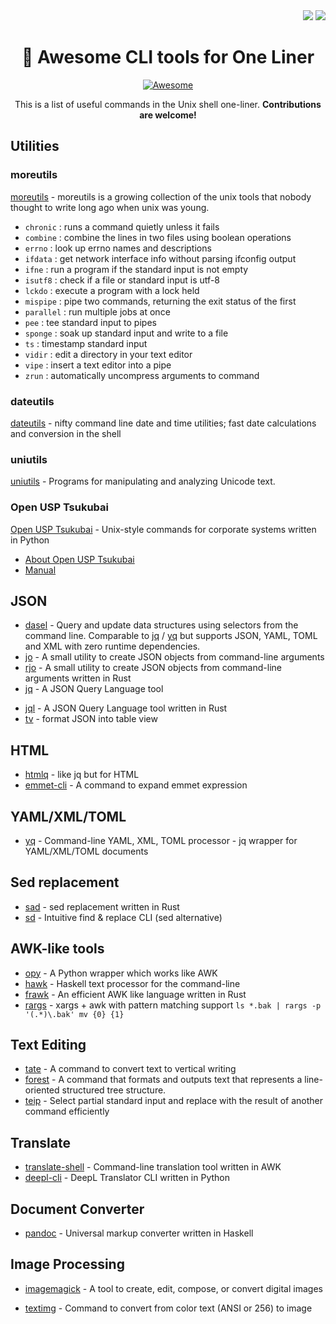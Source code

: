 <div align="right">  
  <img src="https://img.shields.io/static/v1?label=LICENSE&message=CC0&color=blue&style=flat-square"/>
  <img src="https://img.shields.io/static/v1?label=Contribution&message=Welcome!&color=orange&style=flat-square"/>
</div>

<div align="center">
  <h1> 🐚 Awesome CLI tools for One Liner </h1>
  
  [![Awesome](https://cdn.rawgit.com/sindresorhus/awesome/d7305f38d29fed78fa85652e3a63e154dd8e8829/media/badge.svg)](https://github.com/sindresorhus/awesome)
  
  This is a list of useful commands in the Unix shell one-liner. **Contributions are welcome!**
</div>



## Utilities

### moreutils

[moreutils](https://joeyh.name/code/moreutils/) - moreutils is a growing collection of the unix tools that nobody thought to write long ago when unix was young.

- `chronic` : runs a command quietly unless it fails
- `combine` : combine the lines in two files using boolean operations
- `errno` : look up errno names and descriptions
- `ifdata` : get network interface info without parsing ifconfig output
- `ifne` : run a program if the standard input is not empty
- `isutf8` : check if a file or standard input is utf-8
- `lckdo` : execute a program with a lock held
- `mispipe` : pipe two commands, returning the exit status of the first
- `parallel` : run multiple jobs at once
- `pee` : tee standard input to pipes
- `sponge` : soak up standard input and write to a file
- `ts` : timestamp standard input
- `vidir` : edit a directory in your text editor
- `vipe` : insert a text editor into a pipe
- `zrun` : automatically uncompress arguments to command

### dateutils

[dateutils](https://github.com/hroptatyr/dateutils) - nifty command line date and time utilities; fast date calculations and conversion in the shell

### uniutils

[uniutils](http://www.billposer.org/Software/unidesc.html) -  Programs for manipulating and analyzing Unicode text.

### Open USP Tsukubai

[Open USP Tsukubai](https://github.com/usp-engineers-community/Open-usp-Tukubai) - Unix-style commands for corporate systems written in Python
  - [About Open USP Tsukubai](https://uec.usp-lab.com/tukubai)
  - [Manual](https://uec.usp-lab.com/tukubai_man)

## JSON 

* [dasel](https://github.com/tomwright/dasel) - Query and update data structures using selectors from the command line. Comparable to [jq](https://github.com/stedolan/jq) / [yq](https://github.com/kislyuk/yq) but supports JSON, YAML, TOML and XML with zero runtime dependencies.
* [jo](https://github.com/jpmens/jo) - A small utility to create JSON objects from command-line arguments
* [rjo](https://github.com/dskkato/rjo) - A small utility to create JSON objects from command-line arguments written in Rust
* [jq](https://github.com/stedolan/jq) - A JSON Query Language tool

- [jql](https://github.com/yamafaktory/jql) - A JSON Query Language tool written in Rust
- [tv](https://github.com/uzimaru0000/tv) - format JSON into table view

## HTML

- [htmlq](https://github.com/mgdm/htmlq) - like jq but for HTML
- [emmet-cli](https://github.com/Delapouite/emmet-cli) - A command to expand emmet expression

## YAML/XML/TOML

- [yq](https://github.com/kislyuk/yq) - Command-line YAML, XML, TOML processor - jq wrapper for YAML/XML/TOML documents

## Sed replacement

- [sad](https://github.com/ms-jpq/sad) - sed replacement written in Rust
- [sd](https://github.com/chmln/sd) - Intuitive find & replace CLI (sed alternative)

## AWK-like tools

- [opy](https://github.com/ryuichiueda/opy) - A Python wrapper which works like AWK
- [hawk](https://github.com/gelisam/hawk) - Haskell text processor for the command-line
- [frawk](https://github.com/ezrosent/frawk) - An efficient AWK like language written in Rust
- [rargs](https://github.com/lotabout/rargs) - xargs + awk with pattern matching support `ls *.bak | rargs -p '(.*)\.bak' mv {0} {1}`

## Text Editing

- [tate](https://github.com/mattn/tate) - A command to convert text to vertical writing
- [forest](https://github.com/KoharaKazuya/forest) - A command that formats and outputs text that represents a line-oriented structured tree structure.
- [teip](https://github.com/greymd/teip) - Select partial standard input and replace with the result of another command efficiently

## Translate

- [translate-shell](https://github.com/soimort/translate-shell) - Command-line translation tool written in AWK
- [deepl-cli](https://github.com/eggplants/deepl-cli) - DeepL Translator CLI written in Python

## Document Converter

- [pandoc](https://github.com/jgm/pandoc) - Universal markup converter written in Haskell

## Image Processing

- [imagemagick](https://imagemagick.org/index.php) - A tool to create, edit, compose, or convert digital images

- [textimg](https://github.com/jiro4989/textimg) - Command to convert from color text (ANSI or 256) to image

